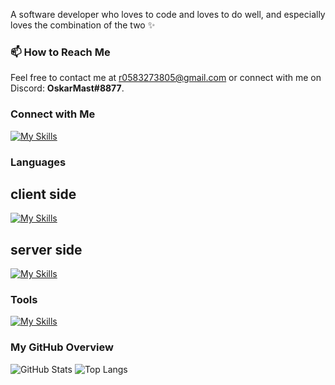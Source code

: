 A software developer who loves to code and loves to do well, and especially loves the combination of the two ✨

### 📫 How to Reach Me
Feel free to contact me at [r0583273805@gmail.com](mailto:r0583273805@gmail.com) or connect with me on Discord: **OskarMast#8877**.

### Connect with Me
[![My Skills](https://skillicons.dev/icons?i=gmail)](mailto:r0583273805@gmail.com)

### Languages 
## client side

[![My Skills](https://skillicons.dev/icons?i=html,css,js,react,angular)](https://skillicons.dev)

## server side
[![My Skills](https://skillicons.dev/icons?i=java,nodejs,c,cs,cpp,py)](https://skillicons.dev)

### Tools 
[![My Skills](https://skillicons.dev/icons?i=gcp,git,docker)](https://skillicons.dev)

### My GitHub Overview
![GitHub Stats](https://github-readme-stats.vercel.app/api?username=rachelyWinter&show_icons=true&theme=radical)
![Top Langs](https://github-readme-stats.vercel.app/api/top-langs/?username=rachelyWinter&layout=compact&theme=radical)
